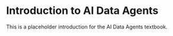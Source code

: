 # Introduction to AI Data Agents

This is a placeholder introduction for the AI Data Agents textbook.
